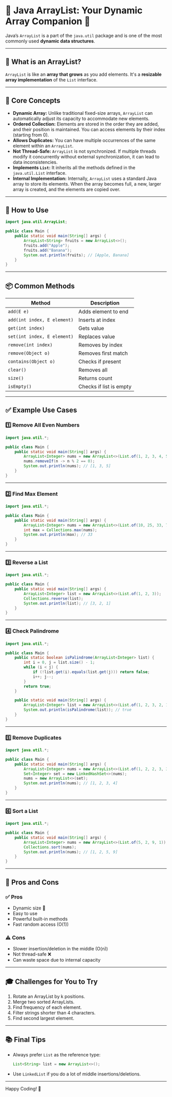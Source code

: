 
# 📘 Java ArrayList: Your Dynamic Array Companion 🚀

Java’s `ArrayList` is a part of the `java.util` package and is one of the most commonly used **dynamic data structures**.

---

## 🌟 What is an ArrayList?

`ArrayList` is like an **array that grows** as you add elements. It's a **resizable array implementation** of the `List` interface.

---

## 📜 Core Concepts

* **Dynamic Array:** Unlike traditional fixed-size arrays, `ArrayList` can automatically adjust its capacity to accommodate new elements.
* **Ordered Collection:** Elements are stored in the order they are added, and their position is maintained. You can access elements by their index (starting from 0).
* **Allows Duplicates:** You can have multiple occurrences of the same element within an `ArrayList`.
* **Not Thread-Safe:** `ArrayList` is not synchronized. If multiple threads modify it concurrently without external synchronization, it can lead to data inconsistencies.
* **Implements `List`:** It inherits all the methods defined in the `java.util.List` interface.
* **Internal Implementation:** Internally, `ArrayList` uses a standard Java array to store its elements. When the array becomes full, a new, larger array is created, and the elements are copied over.

---

## 🔧 How to Use

```java
import java.util.ArrayList;

public class Main {
    public static void main(String[] args) {
        ArrayList<String> fruits = new ArrayList<>();
        fruits.add("Apple");
        fruits.add("Banana");
        System.out.println(fruits); // [Apple, Banana]
    }
}
```

---

## 📦 Common Methods

| Method | Description |
|--------|-------------|
| `add(E e)` | Adds element to end |
| `add(int index, E element)` | Inserts at index |
| `get(int index)` | Gets value |
| `set(int index, E element)` | Replaces value |
| `remove(int index)` | Removes by index |
| `remove(Object o)` | Removes first match |
| `contains(Object o)` | Checks if present |
| `clear()` | Removes all |
| `size()` | Returns count |
| `isEmpty()` | Checks if list is empty |

---

## ✅ Example Use Cases

### 1️⃣ Remove All Even Numbers

```java
import java.util.*;

public class Main {
    public static void main(String[] args) {
        ArrayList<Integer> nums = new ArrayList<>(List.of(1, 2, 3, 4, 5, 6));
        nums.removeIf(n -> n % 2 == 0);
        System.out.println(nums); // [1, 3, 5]
    }
}
```

---

### 2️⃣ Find Max Element

```java
import java.util.*;

public class Main {
    public static void main(String[] args) {
        ArrayList<Integer> nums = new ArrayList<>(List.of(10, 25, 33, 7));
        int max = Collections.max(nums);
        System.out.println(max); // 33
    }
}
```

---

### 3️⃣ Reverse a List

```java
import java.util.*;

public class Main {
    public static void main(String[] args) {
        ArrayList<Integer> list = new ArrayList<>(List.of(1, 2, 3));
        Collections.reverse(list);
        System.out.println(list); // [3, 2, 1]
    }
}
```

---

### 4️⃣ Check Palindrome

```java
import java.util.*;

public class Main {
    public static boolean isPalindrome(ArrayList<Integer> list) {
        int i = 0, j = list.size() - 1;
        while (i < j) {
            if (!list.get(i).equals(list.get(j))) return false;
            i++; j--;
        }
        return true;
    }

    public static void main(String[] args) {
        ArrayList<Integer> list = new ArrayList<>(List.of(1, 2, 3, 2, 1));
        System.out.println(isPalindrome(list)); // true
    }
}
```

---

### 5️⃣ Remove Duplicates

```java
import java.util.*;

public class Main {
    public static void main(String[] args) {
        ArrayList<Integer> nums = new ArrayList<>(List.of(1, 2, 2, 3, 3, 4));
        Set<Integer> set = new LinkedHashSet<>(nums);
        nums = new ArrayList<>(set);
        System.out.println(nums); // [1, 2, 3, 4]
    }
}
```

---

### 6️⃣ Sort a List

```java
import java.util.*;

public class Main {
    public static void main(String[] args) {
        ArrayList<Integer> nums = new ArrayList<>(List.of(5, 2, 9, 1));
        Collections.sort(nums);
        System.out.println(nums); // [1, 2, 5, 9]
    }
}
```

---

## 🚀 Pros and Cons

### ✅ Pros
- Dynamic size 📏
- Easy to use
- Powerful built-in methods
- Fast random access (O(1))

### ⚠️ Cons
- Slower insertion/deletion in the middle (O(n))
- Not thread-safe ❌
- Can waste space due to internal capacity

---

## 🎓 Challenges for You to Try

1. Rotate an ArrayList by k positions.
2. Merge two sorted ArrayLists.
3. Find frequency of each element.
4. Filter strings shorter than 4 characters.
5. Find second largest element.

---

## 📚 Final Tips

- Always prefer `List` as the reference type:

  ```java
  List<String> list = new ArrayList<>();
  ```

- Use `LinkedList` if you do a lot of middle insertions/deletions.

---

Happy Coding! 🎉